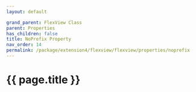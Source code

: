 ```yaml
---
layout: default

grand_parent: FlexView Class
parent: Properties
has_children: false
title: NoPrefix Property
nav_order: 14
permalink: /package/extension4/flexview/flexview/properties/noprefix
---
```

# {{ page.title }}